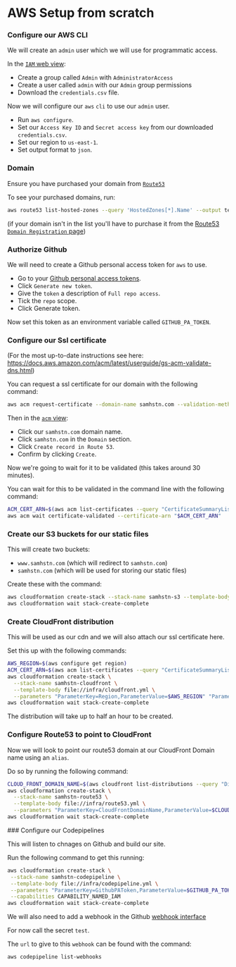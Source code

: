 # AWS Setup from scratch

### Configure our AWS CLI

We will create an `admin` user which we will use for programmatic access.

In the [`IAM` web view](https://console.aws.amazon.com/iam):

+ Create a group called `Admin` with `AdministratorAccess`
+ Create a user called `admin` with our `Admin` group permissions
+ Download the `credentials.csv` file.

Now we will configure our `aws` `cli` to use our `admin` user.

+ Run `aws configure`.
+ Set our `Access Key ID` and `Secret access key` from our downloaded `credentials.csv`.
+ Set our region to `us-east-1`.
+ Set output format to `json`.

### Domain

Ensure you have purchased your domain from [`Route53`](https://console.aws.amazon.com/route53)

To see your purchased domains, run:

```bash
aws route53 list-hosted-zones --query 'HostedZones[*].Name' --output text
```

(if your domain isn't in the list you'll have to purchase it from the [Route53 `Domain Registration` page](https://console.aws.amazon.com/route53/home#DomainRegistration:))

### Authorize Github

We will need to create a Github personal access token for `aws` to use.

+ Go to your [Github personal access tokens](https://github.com/settings/tokens).
+ Click `Generate new token`.
+ Give the `token` a description of `Full repo access`.
+ Tick the `repo` scope.
+ Click Generate token.

Now set this token as an environment variable called `GITHUB_PA_TOKEN`.

### Configure our Ssl certificate

(For the most up-to-date instructions see here: https://docs.aws.amazon.com/acm/latest/userguide/gs-acm-validate-dns.html)

You can request a ssl certificate for our domain with the following command:

```bash
aws acm request-certificate --domain-name samhstn.com --validation-method DNS
```

Then in the [`acm` view](https://console.aws.amazon.com/acm):
+ Click our `samhstn.com` domain name.
+ Click `samhstn.com` in the `Domain` section.
+ Click `Create record in Route 53`.
+ Confirm by clicking `Create`.

Now we're going to wait for it to be validated (this takes around 30 minutes).

You can wait for this to be validated in the command line with the following command:

```bash
ACM_CERT_ARN=$(aws acm list-certificates --query "CertificateSummaryList[?DomainName=='samhstn.com'].CertificateArn | [0]" --output text)
aws acm wait certificate-validated --certificate-arn "$ACM_CERT_ARN"
```

### Create our S3 buckets for our static files

This will create two buckets:
+ `www.samhstn.com` (which will redirect to `samhstn.com`)
+ `samhstn.com` (which will be used for storing our static files)

Create these with the command:

```bash
aws cloudformation create-stack --stack-name samhstn-s3 --template-body file://infra/s3.yml
aws cloudformation wait stack-create-complete
```

### Create CloudFront distribution

This will be used as our cdn and we will also attach our ssl certificate here.

Set this up with the following commands:

```bash
AWS_REGION=$(aws configure get region)
ACM_CERT_ARN=$(aws acm list-certificates --query "CertificateSummaryList[?DomainName=='samhstn.com'].CertificateArn | [0]" --output text)
aws cloudformation create-stack \
  --stack-name samhstn-cloudfront \
  --template-body file://infra/cloudfront.yml \
  --parameters "ParameterKey=Region,ParameterValue=$AWS_REGION" "ParameterKey=AcmCertArn,ParameterValue=$ACM_CERT_ARN"
aws cloudformation wait stack-create-complete
```

The distribution will take up to half an hour to be created.

### Configure Route53 to point to CloudFront

Now we will look to point our route53 domain at our CloudFront Domain name using an `alias`.

Do so by running the following command:

```bash
CLOUD_FRONT_DOMAIN_NAME=$(aws cloudfront list-distributions --query "DistributionList.Items[?Aliases.Items[0]=='samhstn.com'] | [0].DomainName" --output text)
aws cloudformation create-stack \
  --stack-name samhstn-route53 \
  --template-body file://infra/route53.yml \
  --parameters "ParameterKey=CloudFrontDomainName,ParameterValue=$CLOUD_FRONT_DOMAIN_NAME"
aws cloudformation wait stack-create-complete
```

### Configure our Codepipelines

This will listen to chnages on Github and build our site.

Run the following command to get this running:

```bash
aws cloudformation create-stack \
 --stack-name samhstn-codepipeline \
 --template-body file://infra/codepipeline.yml \
 --parameters "ParameterKey=GithubPAToken,ParameterValue=$GITHUB_PA_TOKEN" \
 --capabilities CAPABILITY_NAMED_IAM
aws cloudformation wait stack-create-complete
```

We will also need to add a webhook in the Github [webhook interface](https://github.com/samhstn/samhstn/settings/hooks)

For now call the secret `test`.

The `url` to give to this `webhook` can be found with the command:

```bash
aws codepipeline list-webhooks
```
